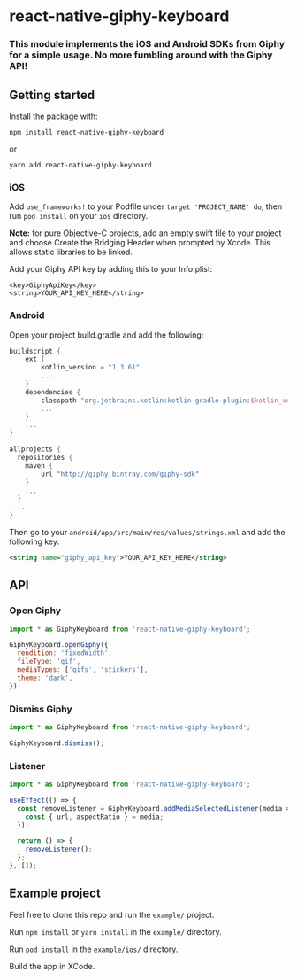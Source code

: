 # react-native-giphy-keyboard

### This module implements the iOS and Android SDKs from Giphy for a simple usage. No more fumbling around with the Giphy API!

## Getting started

Install the package with:

`npm install react-native-giphy-keyboard`

or

`yarn add react-native-giphy-keyboard`

### iOS

Add `use_frameworks!` to your Podfile under `target 'PROJECT_NAME' do`, then run `pod install` on your `ios` directory.

**Note:** for pure Objective-C projects, add an empty swift file to your project and choose Create the Bridging Header when prompted by Xcode. This allows static libraries to be linked.

Add your Giphy API key by adding this to your Info.plist:

```plist
<key>GiphyApiKey</key>
<string>YOUR_API_KEY_HERE</string>
```

### Android

Open your project build.gradle and add the following:

```gradle
buildscript {
    ext {
        kotlin_version = "1.3.61"
        ...
    }
    dependencies {
        classpath "org.jetbrains.kotlin:kotlin-gradle-plugin:$kotlin_version"
        ...
    }
    ...
}

allprojects {
  repositories {
    maven {
        url "http://giphy.bintray.com/giphy-sdk"
    }
    ...
  }
  ...
}
```

Then go to your `android/app/src/main/res/values/strings.xml` and add the following key:

```xml
<string name="giphy_api_key">YOUR_API_KEY_HERE</string>
```

## API

### Open Giphy

```javascript
import * as GiphyKeyboard from 'react-native-giphy-keyboard';

GiphyKeyboard.openGiphy({
  rendition: 'fixedWidth',
  fileType: 'gif',
  mediaTypes: ['gifs', 'stickers'],
  theme: 'dark',
});
```

### Dismiss Giphy

```javascript
import * as GiphyKeyboard from 'react-native-giphy-keyboard';

GiphyKeyboard.dismiss();
```

### Listener

```javascript
import * as GiphyKeyboard from 'react-native-giphy-keyboard';

useEffect(() => {
  const removeListener = GiphyKeyboard.addMediaSelectedListener(media => {
    const { url, aspectRatio } = media;
  });

  return () => {
    removeListener();
  };
}, []);
```

## Example project

Feel free to clone this repo and run the `example/` project.

Run `npm install` or `yarn install` in the `example/` directory.

Run `pod install` in the `example/ios/` directory.

Build the app in XCode.